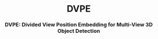 <div align="center">
<h1>DVPE</h1>
<h3>DVPE: Divided View Position Embedding for Multi-View 3D Object Detection</h3>
</div>
